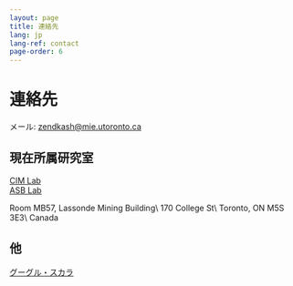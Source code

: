 ```yaml
---
layout: page
title: 連絡先
lang: jp
lang-ref: contact
page-order: 6
---
```


# 連絡先

メール: <zendkash@mie.utoronto.ca>

## 現在所属研究室
[CIM Lab](https://cimlab.mie.utoronto.ca/)  
[ASB Lab](http://asblab.mie.utoronto.ca/)

Room MB57, Lassonde Mining Building\\
170 College St\\
Toronto, ON M5S 3E3\\
Canada

## 他

[グーグル・スカラ](https://scholar.google.ca/citations?user=_WdA8SEAAAAJ&hl=en)
